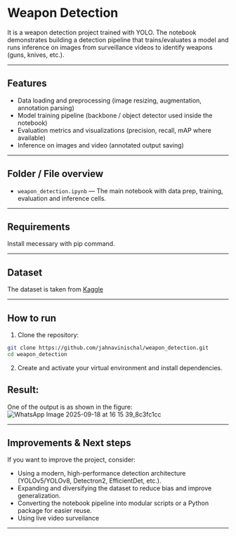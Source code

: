 # Weapon Detection

It is a weapon detection project trained with YOLO. The notebook demonstrates building a detection pipeline that trains/evaluates a model and runs inference on images from surveillance videos to identify weapons (guns, knives, etc.). 

---

## Features

* Data loading and preprocessing (image resizing, augmentation, annotation parsing)
* Model training pipeline (backbone / object detector used inside the notebook)
* Evaluation metrics and visualizations (precision, recall, mAP where available)
* Inference on images and video (annotated output saving)

---

## Folder / File overview

* `weapon_detection.ipynb` — The main notebook with data prep, training, evaluation and inference cells.


---

## Requirements

Install mecessary with pip command.


---

## Dataset

The dataset is taken from [Kaggle](https://www.kaggle.com/datasets/snehilsanyal/weapon-detection-test/data)


---

## How to run

1. Clone the repository:

```bash
git clone https://github.com/jahnavinischal/weapon_detection.git
cd weapon_detection
```

2. Create and activate your virtual environment and install dependencies.

## Result: 
One of the output is as shown in the figure:
![WhatsApp Image 2025-09-18 at 16 15 39_8c3fc1cc](https://github.com/user-attachments/assets/9ad0fdf5-ca3e-4a7a-86b2-d94179734159)

---


## Improvements & Next steps

If you want to improve the project, consider:

* Using a modern, high-performance detection architecture (YOLOv5/YOLOv8, Detectron2, EfficientDet, etc.).
* Expanding and diversifying the dataset to reduce bias and improve generalization.
* Converting the notebook pipeline into modular scripts or a Python package for easier reuse.
* Using live video surveilance

---



